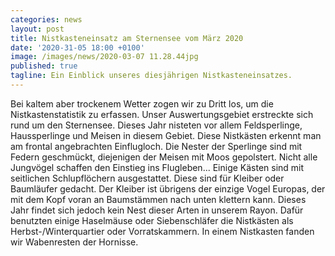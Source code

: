 ```yaml
---
categories: news
layout: post
title: Nistkasteneinsatz am Sternensee vom März 2020
date: '2020-31-05 18:00 +0100'
image: /images/news/2020-03-07 11.28.44jpg
published: true
tagline: Ein Einblick unseres diesjährigen Nistkasteneinsatzes. 
---
```


Bei kaltem aber trockenem Wetter zogen wir zu Dritt los, um die Nistkastenstatistik zu
erfassen. Unser Auswertungsgebiet erstreckte sich rund um den Sternensee. Dieses Jahr
nisteten vor allem Feldsperlinge, Haussperlinge und Meisen in diesem Gebiet. Diese Nistkästen
erkennt man am frontal angebrachten Einflugloch. Die Nester der Sperlinge sind mit Federn
geschmückt, diejenigen der Meisen mit Moos gepolstert. Nicht alle Jungvögel schaffen den
Einstieg ins Flugleben...
Einige Kästen sind mit seitlichen Schlupflöchern ausgestattet. Diese sind für Kleiber oder
Baumläufer gedacht. Der Kleiber ist übrigens der einzige Vogel Europas, der mit dem Kopf
voran an Baumstämmen nach unten klettern kann. Dieses Jahr findet sich jedoch kein Nest
dieser Arten in unserem Rayon. Dafür benutzten einige Haselmäuse oder Siebenschläfer die
Nistkästen als Herbst-/Winterquartier oder Vorratskammern. In einem Nistkasten fanden wir
Wabenresten der Hornisse.



